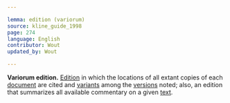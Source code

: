 ```yaml
---

lemma: edition (variorum)
source: kline_guide_1998
page: 274
language: English
contributor: Wout
updated_by: Wout

---
```


**Variorum edition.** [Edition](editionScholarly.html) in which the locations of all extant copies of each [document](document.html) are cited and [variants](variant.html) among the [versions](version.html) noted; also, an edition that summarizes all available commentary on a given [text](text.html).
